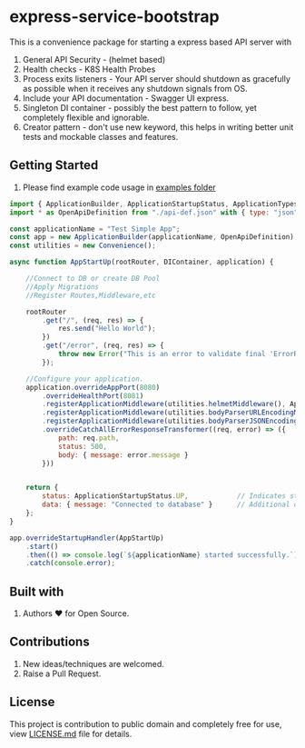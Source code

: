 # express-service-bootstrap

This is a convenience package for starting a express based API server with

1. General API Security - (helmet based)
2. Health checks - K8S Health Probes
3. Process exits listeners - Your API server should shutdown as gracefully as possible when it receives any shutdown signals from OS.
4. Include your API documentation - Swagger UI express.
5. Singleton DI container - possibly the best pattern to follow, yet completely flexible and ignorable.
6. Creator pattern - don't use new keyword, this helps in writing better unit tests and mockable classes and features.

## Getting Started

1. Please find example code usage in [examples folder](https://github.com/LRagji/express-service-bootstrap/tree/main/examples/)

```javascript
import { ApplicationBuilder, ApplicationStartupStatus, ApplicationTypes, Convenience } from "../../dist/src/index.js";
import * as OpenApiDefinition from "./api-def.json" with { type: "json" };

const applicationName = "Test Simple App";
const app = new ApplicationBuilder(applicationName, OpenApiDefinition);
const utilities = new Convenience();

async function AppStartUp(rootRouter, DIContainer, application) {

    //Connect to DB or create DB Pool
    //Apply Migrations
    //Register Routes,Middleware,etc

    rootRouter
        .get("/", (req, res) => {
            res.send("Hello World");
        })
        .get("/error", (req, res) => {
            throw new Error("This is an error to validate final 'ErrorResponseTransformer' error handling of library");
        });

    //Configure your application.
    application.overrideAppPort(8080)                                                                //override the default port 8080
        .overrideHealthPort(8081)                                                                    //override the default health port 8081
        .registerApplicationMiddleware(utilities.helmetMiddleware(), ApplicationTypes.Both)            //register helmet middleware for both application and health
        .registerApplicationMiddleware(utilities.bodyParserURLEncodingMiddleware())                  //register body parser url middleware for application
        .registerApplicationMiddleware(utilities.bodyParserJSONEncodingMiddleware({ limit: '50M' })) //register body parser json middleware for application
        .overrideCatchAllErrorResponseTransformer((req, error) => ({                                 //override the default catch all error response transformer
            path: req.path,
            status: 500,
            body: { message: error.message }
        }))


    return {
        status: ApplicationStartupStatus.UP,            // Indicates startup was successful
        data: { message: "Connected to database" }      // Additional data to be returned(Optional)
    };
}

app.overrideStartupHandler(AppStartUp)
    .start()
    .then(() => console.log(`${applicationName} started successfully.`))
    .catch(console.error);
```

## Built with

1. Authors :heart: for Open Source.

## Contributions

1. New ideas/techniques are welcomed.
2. Raise a Pull Request.

## License

This project is contribution to public domain and completely free for use, view [LICENSE.md](/license.md) file for details.
